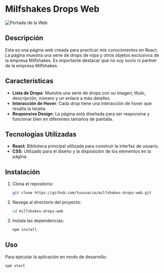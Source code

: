 # Milfshakes Drops Web

![Portada de la Web](ruta/a/la/imagen/portada.jpg)

## Descripción

Esta es una página web creada para practicar mis conocimientos en React. La página muestra una serie de drops de ropa y otros objetos exclusivos de la empresa Milfshakes. Es importante destacar que no soy socio ni partner de la empresa Milfshakes.

## Características

- **Lista de Drops**: Muestra una serie de drops con su imagen, título, descripción, número y un enlace a más detalles.
- **Interacción de Hover**: Cada drop tiene una interacción de hover que resalta la tarjeta.
- **Responsive Design**: La página está diseñada para ser responsive y funcionar bien en diferentes tamaños de pantalla.

## Tecnologías Utilizadas

- **React**: Biblioteca principal utilizada para construir la interfaz de usuario.
- **CSS**: Utilizado para el diseño y la disposición de los elementos en la página.

## Instalación

1. Clona el repositorio:
    ```sh
    git clone https://github.com/tuusuario/milfshakes-drops-web.git
    ```
2. Navega al directorio del proyecto:
    ```sh
    cd milfshakes-drops-web
    ```
3. Instala las dependencias:
    ```sh
    npm install
    ```

## Uso

Para ejecutar la aplicación en modo de desarrollo:
```sh
npm start
